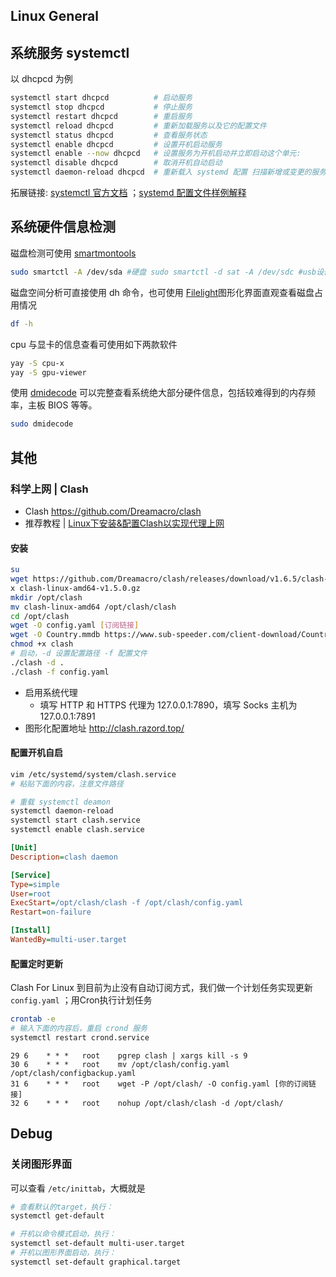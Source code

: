 ## Linux General

## 系统服务 systemctl

以 dhcpcd 为例

```bash
systemctl start dhcpcd          # 启动服务
systemctl stop dhcpcd           # 停止服务
systemctl restart dhcpcd        # 重启服务
systemctl reload dhcpcd         # 重新加载服务以及它的配置文件
systemctl status dhcpcd         # 查看服务状态
systemctl enable dhcpcd         # 设置开机启动服务
systemctl enable --now dhcpcd   # 设置服务为开机启动并立即启动这个单元:
systemctl disable dhcpcd        # 取消开机自动启动
systemctl daemon-reload dhcpcd  # 重新载入 systemd 配置 扫描新增或变更的服务单元 不会重新加载变更的配置 加载变更的配置用 reload
```

拓展链接: [systemctl 官方文档](https://wiki.archlinux.org/index.php/Systemd#Basic_systemctl_usage) ；[systemd 配置文件样例解释](https://www.freedesktop.org/software/systemd/man/systemd.service.html#Examples)  

## 系统硬件信息检测

磁盘检测可使用 [smartmontools](https://archlinux.org/packages/extra/x86_64/smartmontools/)

```bash
sudo smartctl -A /dev/sda #硬盘 sudo smartctl -d sat -A /dev/sdc #usb设备
```

磁盘空间分析可直接使用 dh 命令，也可使用 [Filelight](https://archlinux.org/packages/extra/x86_64/filelight/)图形化界面直观查看磁盘占用情况

```bash
df -h
```

cpu 与显卡的信息查看可使用如下两款软件

```bash
yay -S cpu-x 
yay -S gpu-viewer
```

使用 [dmidecode](https://archlinux.org/packages/extra/x86_64/dmidecode/) 可以完整查看系统绝大部分硬件信息，包括较难得到的内存频率，主板 BIOS 等等。

```bash
sudo dmidecode
```

## 其他

### 科学上网 | Clash

- Clash <https://github.com/Dreamacro/clash>
- 推荐教程 | [Linux下安装&配置Clash以实现代理上网](https://zhuanlan.zhihu.com/p/369344633)

#### 安装

```bash
su
wget https://github.com/Dreamacro/clash/releases/download/v1.6.5/clash-linux-amd64-v1.6.5.gz 
x clash-linux-amd64-v1.5.0.gz
mkdir /opt/clash
mv clash-linux-amd64 /opt/clash/clash
cd /opt/clash
wget -O config.yaml [订阅链接] 
wget -O Country.mmdb https://www.sub-speeder.com/client-download/Country.mmdb
chmod +x clash
# 启动，-d 设置配置路径 -f 配置文件
./clash -d .
./clash -f config.yaml
```

- 启用系统代理
    - 填写 HTTP 和 HTTPS 代理为 127.0.0.1:7890，填写 Socks 主机为 127.0.0.1:7891
- 图形化配置地址 <http://clash.razord.top/>

#### 配置开机自启

```bash
vim /etc/systemd/system/clash.service
# 粘贴下面的内容，注意文件路径

# 重载 systemctl deamon
systemctl daemon-reload
systemctl start clash.service
systemctl enable clash.service
```

```ini
[Unit]
Description=clash daemon

[Service]
Type=simple
User=root
ExecStart=/opt/clash/clash -f /opt/clash/config.yaml
Restart=on-failure

[Install]
WantedBy=multi-user.target
```

#### 配置定时更新

Clash For Linux 到目前为止没有自动订阅方式，我们做一个计划任务实现更新`config.yaml` ；用Cron执行计划任务

```bash
crontab -e
# 输入下面的内容后，重启 crond 服务
systemctl restart crond.service
```

```text
29 6    * * *   root    pgrep clash | xargs kill -s 9 
30 6    * * *   root    mv /opt/clash/config.yaml /opt/clash/configbackup.yaml 
31 6    * * *   root    wget -P /opt/clash/ -O config.yaml [你的订阅链接]
32 6    * * *   root    nohup /opt/clash/clash -d /opt/clash/
```

## Debug

### 关闭图形界面

可以查看 `/etc/inittab`，大概就是

```bash
# 查看默认的target，执行：
systemctl get-default

# 开机以命令模式启动，执行：
systemctl set-default multi-user.target
# 开机以图形界面启动，执行：
systemctl set-default graphical.target
```

